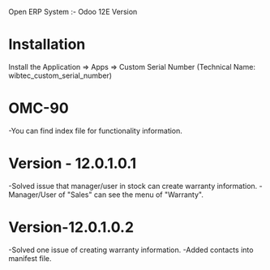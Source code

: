 Open ERP System :- Odoo 12E Version 

Installation 
============
Install the Application => Apps => Custom Serial Number (Technical Name: wibtec_custom_serial_number)

OMC-90
====================
-You can find index file for functionality information.

Version - 12.0.1.0.1
===================
-Solved issue that manager/user in stock can create warranty information.
-Manager/User of "Sales" can see the menu of "Warranty".

Version-12.0.1.0.2
=====================
-Solved one issue of creating warranty information.
-Added contacts into manifest file.